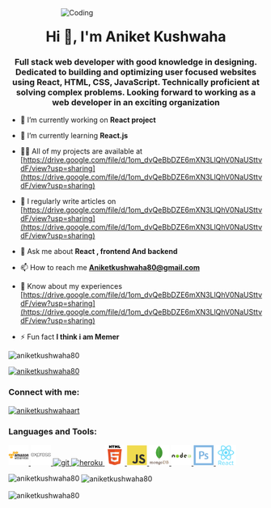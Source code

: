 <img align="right" alt="Coding" width="400" src="https://ampron.eu/wp-content/uploads/2019/01/code-developer.gif"/>

<h1 align="center">Hi 👋, I'm Aniket Kushwaha</h1>
<h3 align="center">Full stack web developer with good knowledge in designing. Dedicated to building and optimizing user focused websites using React, HTML, CSS, JavaScript. Technically proficient at solving complex problems. Looking forward to working as a web developer in an exciting organization</h3>



- 🔭 I’m currently working on **React project**

- 🌱 I’m currently learning **React.js**

- 👨‍💻 All of my projects are available at [https://drive.google.com/file/d/1om_dvQeBbDZE6mXN3LlQhV0NaUSttvdF/view?usp=sharing](https://drive.google.com/file/d/1om_dvQeBbDZE6mXN3LlQhV0NaUSttvdF/view?usp=sharing)

- 📝 I regularly write articles on [https://drive.google.com/file/d/1om_dvQeBbDZE6mXN3LlQhV0NaUSttvdF/view?usp=sharing](https://drive.google.com/file/d/1om_dvQeBbDZE6mXN3LlQhV0NaUSttvdF/view?usp=sharing)

- 💬 Ask me about **React , frontend And backend**

- 📫 How to reach me **Aniketkushwaha80@gmail.com**

- 📄 Know about my experiences [https://drive.google.com/file/d/1om_dvQeBbDZE6mXN3LlQhV0NaUSttvdF/view?usp=sharing](https://drive.google.com/file/d/1om_dvQeBbDZE6mXN3LlQhV0NaUSttvdF/view?usp=sharing)

- ⚡ Fun fact **I think i am Memer**


<p align="left"> <img src="https://komarev.com/ghpvc/?username=aniketkushwaha80&label=Profile%20views&color=0e75b6&style=flat" alt="aniketkushwaha80" /> </p>

<p align="left"> <a href="https://github.com/ryo-ma/github-profile-trophy"><img src="https://github-profile-trophy.vercel.app/?username=aniketkushwaha80" alt="aniketkushwaha80" /></a> </p>

<h3 align="left">Connect with me:</h3>
<p align="left">
<a href="https://instagram.com/aniketkushwahaart" target="blank"><img align="center" src="https://raw.githubusercontent.com/rahuldkjain/github-profile-readme-generator/master/src/images/icons/Social/instagram.svg" alt="aniketkushwahaart" height="30" width="40" /></a>
</p>

<h3 align="left">Languages and Tools:</h3>
<p align="left"> <a href="https://aws.amazon.com" target="_blank" rel="noreferrer"> <img src="https://raw.githubusercontent.com/devicons/devicon/master/icons/amazonwebservices/amazonwebservices-original-wordmark.svg" alt="aws" width="40" height="40"/> </a> <a href="https://expressjs.com" target="_blank" rel="noreferrer"> <img src="https://raw.githubusercontent.com/devicons/devicon/master/icons/express/express-original-wordmark.svg" alt="express" width="40" height="40"/> </a> <a href="https://git-scm.com/" target="_blank" rel="noreferrer"> <img src="https://www.vectorlogo.zone/logos/git-scm/git-scm-icon.svg" alt="git" width="40" height="40"/> </a> <a href="https://heroku.com" target="_blank" rel="noreferrer"> <img src="https://www.vectorlogo.zone/logos/heroku/heroku-icon.svg" alt="heroku" width="40" height="40"/> </a> <a href="https://www.w3.org/html/" target="_blank" rel="noreferrer"> <img src="https://raw.githubusercontent.com/devicons/devicon/master/icons/html5/html5-original-wordmark.svg" alt="html5" width="40" height="40"/> </a> <a href="https://developer.mozilla.org/en-US/docs/Web/JavaScript" target="_blank" rel="noreferrer"> <img src="https://raw.githubusercontent.com/devicons/devicon/master/icons/javascript/javascript-original.svg" alt="javascript" width="40" height="40"/> </a> <a href="https://www.mongodb.com/" target="_blank" rel="noreferrer"> <img src="https://raw.githubusercontent.com/devicons/devicon/master/icons/mongodb/mongodb-original-wordmark.svg" alt="mongodb" width="40" height="40"/> </a> <a href="https://nodejs.org" target="_blank" rel="noreferrer"> <img src="https://raw.githubusercontent.com/devicons/devicon/master/icons/nodejs/nodejs-original-wordmark.svg" alt="nodejs" width="40" height="40"/> </a> <a href="https://www.photoshop.com/en" target="_blank" rel="noreferrer"> <img src="https://raw.githubusercontent.com/devicons/devicon/master/icons/photoshop/photoshop-line.svg" alt="photoshop" width="40" height="40"/> </a> <a href="https://reactjs.org/" target="_blank" rel="noreferrer"> <img src="https://raw.githubusercontent.com/devicons/devicon/master/icons/react/react-original-wordmark.svg" alt="react" width="40" height="40"/> </a> </p>

<p><img align="left" src="https://github-readme-stats.vercel.app/api/top-langs?username=aniketkushwaha80&show_icons=true&locale=en&layout=compact" alt="aniketkushwaha80" /></p>

<p>&nbsp;<img align="center" src="https://github-readme-stats.vercel.app/api?username=aniketkushwaha80&show_icons=true&locale=en" alt="aniketkushwaha80" /></p>

<p><img align="center" src="https://github-readme-streak-stats.herokuapp.com/?user=aniketkushwaha80&" alt="aniketkushwaha80" /></p>

